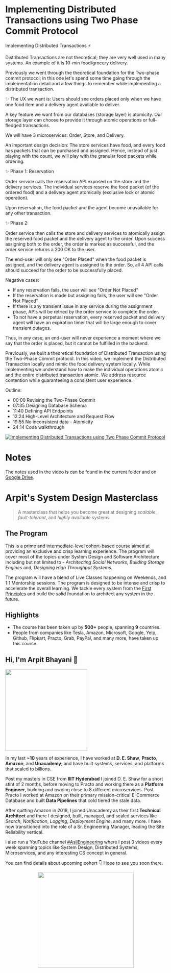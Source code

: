 Implementing Distributed Transactions using Two Phase Commit Protocol
===


Implementing Distributed Transactions ⚡

Distributed Transactions are not theoretical; they are very well used in many systems. An example of it is 10-min food/grocery delivery.

Previously we went through the theoretical foundation for the Two-phase commit protocol; in this one let's spend some time going through the implementation detail and a few things to remember while implementing a distributed transaction.

✨ The UX we want is: Users should see orders placed only when we have one food item and a delivery agent available to deliver.

A key feature we want from our databases (storage layer) is atomicity. Our storage layer can choose to provide it through atomic operations or full-fledged transactions.

We will have 3 microservices: Order, Store, and Delivery.

An important design decision: The store services have food, and every food has packets that can be purchased and assigned. Hence, instead of just playing with the count, we will play with the granular food packets while ordering.

✨ Phase 1: Reservation

Order service calls the reservation API exposed on the store and the delivery services. The individual services reserve the food packet (of the ordered food) and a delivery agent atomically (exclusive lock or atomic operation).

Upon reservation, the food packet and the agent become unavailable for any other transaction.

✨ Phase 2:

Order service then calls the store and delivery services to atomically assign the reserved food packet and the delivery agent to the order. Upon success assigning both to the order, the order is marked as successful, and the order service returns a 200 OK to the user.

The end-user will only see "Order Placed" when the food packet is assigned, and the delivery agent is assigned to the order. So, all 4 API calls should succeed for the order to be successfully placed.

Negative cases:

- If any reservation fails, the user will see "Order Not Placed"
- If the reservation is made but assigning fails, the user will see "Order Not Placed"
- If there is any transient issue in any service during the assignment phase, APIs will be retried by the order service to complete the order.
- To not have a perpetual reservation, every reserved packet and delivery agent will have an expiration timer that will be large enough to cover transient outages.

Thus, in any case, an end-user will never experience a moment where we say that the order is placed, but it cannot be fulfilled in the backend.


Previously, we built a theoretical foundation of Distributed Transaction using the Two-Phase Commit protocol. In this video, we implement the Distributed Transaction locally and mimic the food delivery system locally. While implementing we understand how to make the individual operations atomic and the entire distributed transaction atomic. We address resource contention while guaranteeing a consistent user experience.

Outline:

 - 00:00 Revising the Two-Phase Commit
 - 07:35 Designing Database Schema
 - 11:40 Defining API Endpoints
 - 12:24 High-Level Architecture and Request Flow
 - 19:55 No inconsistent data - Atomicity
 - 24:14 Code walkthrough

[![Implementing Distributed Transactions using Two Phase Commit Protocol](https://i.ytimg.com/vi/oMhESvU87jM/mqdefault.jpg)](https://www.youtube.com/watch?v=oMhESvU87jM)


# Notes

The notes used in the video is can be found in the current folder and on [Google Drive](https://drive.google.com/file/d/18q2ELr9n6GCemKbJ0aS7q7NyF7wX1kL9/view).


# Arpit's System Design Masterclass

> A masterclass that helps you become great at designing _scalable_, _fault-tolerant_, and _highly available_ systems.

## The Program

This is a prime and intermediate-level cohort-based course aimed at providing an exclusive and crisp learning experience. The program will cover most of the topics under System Design and Software Architecture including but not limited to - _Architecting Social Networks_, _Building Storage Engines_ and, _Designing High Throughput Systems_.

The program will have a blend of Live Classes happening on Weekends, and 1:1 Mentorship sessions. The program is designed to be intense and crisp to accelerate the overall learning. We tackle every system from the [First Principles](https://en.wikipedia.org/wiki/First_principle) and build the solid foundation to architect any system in the future.


## Highlights

 - The course has been taken up by __500+__ people, spanning __9__ countries.
 - People from companies like Tesla, Amazon, Microsoft, Google, Yelp, Github, Flipkart, Practo, Grab, PayPal, and many more, have taken up this course.


## Hi, I'm Arpit Bhayani 👋

<img width="256px" src="https://arpitbhayani.me/static/img/arpit.jpg" />

In my last **~10** years of experience, I have worked at **D. E. Shaw**, **Practo**, **Amazon**, and **Unacademy**; and have built systems, services, and platforms that scaled to billions.

Post my masters in CSE from **IIIT Hyderabad** I joined D. E. Shaw for a short stint of 2 months, before moving to Practo and working there as a **Platform Engineer**, building and owning close to 8 different microservices. Post Practo I worked at Amazon on their primary mission-critical E-Commerce Database and built **Data Pipelines** that cold tiered the stale data.

After quitting Amazon in 2018, I joined Unacademy as their first **Technical Architect** and there I designed, built, managed, and scaled services like _Search_, _Notification_, _Logging_, _Deployment Engine_, and many more. I have now transitioned into the role of a Sr. Engineering Manager, leading the Site Reliability vertical.

I also run a YouTube channel [#AsliEngineering](https://www.youtube.com/c/ArpitBhayani) where I post 3 videos every week spanning topics like System Design, Distributed Systems, Microservices, and any interesting CS concept in general.

You can find details about upcoming cohort 👇‍ Hope to see you soon there.

<center>
<a target="_blank" href="https://arpitbhayani.me/masterclass">
<img src="https://user-images.githubusercontent.com/4745789/137859181-d4499cf4-ce65-4466-8b88-a078ece0f081.PNG" width="300px" />
</a>
</center>